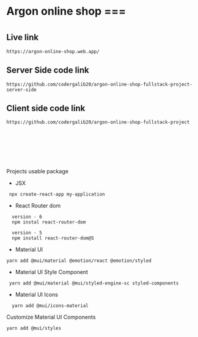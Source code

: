 # Argon online shop ===

#

## Live link

```
https://argon-online-shop.web.app/
```

## Server Side code link

```
https://github.com/codergalib20/argon-online-shop-fullstack-project-server-side
```

## Client side code link

```
https://github.com/codergalib20/argon-online-shop-fullstack-project

```

<br>
<br>
<br>
<br>
<br>

Projects usable package

- JSX

```
 npx create-react-app my-application
```

- React Router dom

```
  version - 6
  npm instal react-router-dom

  version - 5
  npm install react-router-dom@5
```

- Material UI

```
yarn add @mui/material @emotion/react @emotion/styled
```

- Material UI Style Component

```
 yarn add @mui/material @mui/styled-engine-sc styled-components
```

- Material UI Icons

```
  yarn add @mui/icons-material
```

Customize Material UI Components

```
yarn add @mui/styles
```
